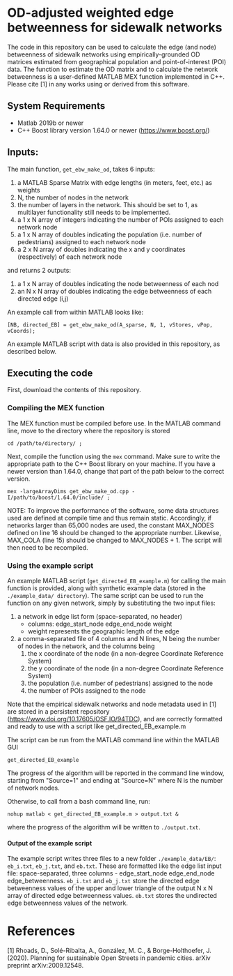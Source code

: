 # OD-adjusted weighted edge betweenness for sidewalk networks

The code in this repository can be used to calculate the edge (and node) betweenness of sidewalk networks using empirically-grounded OD matrices estimated from geographical population and point-of-interest (POI) data. The function to estimate the OD matrix and to calculate the network betweenness is a user-defined MATLAB MEX function implemented in C++. Please cite [1] in any works using or derived from this software.

## System Requirements 	

* Matlab 2019b or newer
* C++ Boost library version 1.64.0 or newer (https://www.boost.org/)   
        
## Inputs:

The main function, ```get_ebw_make_od```, takes 6 inputs:
1) a MATLAB Sparse Matrix with edge lengths (in meters, feet, etc.) as weights
2) N, the number of nodes in the network
3) the number of layers in the network. This should be set to 1, as multilayer functionality still needs to be implemented.
4) a 1 x N array of integers indicating the number of POIs assigned to each network node
4) a 1 x N array of doubles indicating the population (i.e. number of pedestrians) assigned to each network node
6) a 2 x N array of doubles indicating the x and y coordinates (respectively) of each network node

and returns 2 outputs:
1) a 1 x N array of doubles indicating the node betweenness of each nod
2) an N x N array of doubles indicating the edge betweenness of each directed edge (i,j)

An example call from within MATLAB looks like:
```
[NB, directed_EB] = get_ebw_make_od(A_sparse, N, 1, vStores, vPop, vCoords);
```
An example MATLAB script with data is also provided in this repository, as described below.

## Executing the code

First, download the contents of this repository. 

### Compiling the MEX function

The MEX function must be compiled before use. In the MATLAB command line, move to the directory where the repository is stored 

```
cd /path/to/directory/ ;
```

Next, compile the function using the ```mex``` command. Make sure to write the appropriate path to the C++ Boost library on your machine. If you have a newer version than 1.64.0, change that part of the path below to the correct version.

```
mex -largeArrayDims get_ebw_make_od.cpp -I/path/to/boost/1.64.0/include/ ;
```

NOTE: To improve the performance of the software, some data structures used are defined at compile time and thus remain static. Accordingly, if networks larger than 65,000 nodes are used, the constant MAX_NODES defined on line 16 should be changed to the appropriate number. Likewise, MAX_COLA (line 15) should be changed to MAX_NODES + 1. The script will then need to be recompiled. 

### Using the example script

An example MATLAB script (```get_directed_EB_example.m```) for calling the main function is provided, along with synthetic example data (stored in the ```./example_data/ directory```). The same script can be used to run the function on any given network, simply by substituting the two input files:
1) a network in edge list form (space-separated, no header) 
	* columns: edge_start_node edge_end_node weight
	* weight represents the geographic length of the edge
2) a comma-separated file of 4 columns and N lines, N being the number of nodes in the network, and the columns being
	1) the x coordinate of the node (in a non-degree Coordinate Reference System)
	2) the y coordinate of the node (in a non-degree Coordinate Reference System)
	3) the population (i.e. number of pedestrians) assigned to the node
	4) the number of POIs assigned to the node

Note that the empirical sidewalk networks and node metadata used in [1] are stored in a persistent repository (https://www.doi.org/10.17605/OSF.IO/94TDC), and are correctly formatted and ready to use with a script like get_directed_EB_example.m

The script can be run from the MATLAB command line within the MATLAB GUI

```
get_directed_EB_example
```

The progress of the algorithm will be reported in the command line window, starting from "Source=1" and ending at "Source=N" where N is the number of network nodes.

Otherwise, to call from a bash command line, run:

```
nohup matlab < get_directed_EB_example.m > output.txt &
```

where the progress of the algorithm will be written to ```./output.txt```. 

#### Output of the example script
The example script writes three files to a new folder ```./example_data/EB/```: ```eb_i.txt```, ```eb_j.txt```, and ```eb.txt```. These are formatted like the edge list input file: space-separated, three columns - edge_start_node edge_end_node edge_betweenness. ```eb_i.txt``` and ```eb_j.txt``` store the directed edge betweenness values of the upper and lower triangle of the output N x N array of directed edge betweenness values. ```eb.txt``` stores the undirected edge betweenness values of the network.

# References

[1] Rhoads, D., Solé-Ribalta, A., González, M. C., & Borge-Holthoefer, J. (2020). Planning for sustainable Open Streets in pandemic cities. arXiv preprint arXiv:2009.12548.


